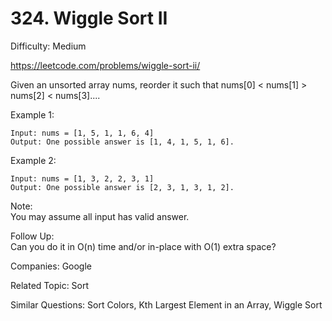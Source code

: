 # 324. Wiggle Sort II

Difficulty: Medium

https://leetcode.com/problems/wiggle-sort-ii/

Given an unsorted array nums, reorder it such that nums[0] < nums[1] > nums[2] < nums[3]....

Example 1:
```
Input: nums = [1, 5, 1, 1, 6, 4]
Output: One possible answer is [1, 4, 1, 5, 1, 6].
```
Example 2:
```
Input: nums = [1, 3, 2, 2, 3, 1]
Output: One possible answer is [2, 3, 1, 3, 1, 2].
```

Note:  
You may assume all input has valid answer.

Follow Up:  
Can you do it in O(n) time and/or in-place with O(1) extra space?

Companies: Google

Related Topic: Sort

Similar Questions: Sort Colors, Kth Largest Element in an Array, Wiggle Sort
